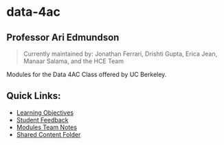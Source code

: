 # data-4ac
## Professor Ari Edmundson
> Currently maintained by: Jonathan Ferrari, Drishti Gupta, Erica Jean, Manaar Salama, and the HCE Team

Modules for the Data 4AC Class offered by UC Berkeley. 

## Quick Links:

- [Learning Objectives](https://docs.google.com/document/d/1mGw-pHOTdpF4BRIu7RxXqL3wRXiWEikwUlyAY7Z0l5c/edit)
- [Student Feedback](https://docs.google.com/spreadsheets/d/1lgmqAduiSgHrkrhSz-0xmScoROB1nAjBvgFV1j7XuxE/edit#gid=379810911)
- [Modules Team Notes](https://docs.google.com/document/d/1Q5HqOM6qDzT2D3BYBBJfoqDB3VsnCKB4n7WZ-wia9oQ/edit#heading=h.wb4nk8dt97c8)
- [Shared Content Folder](https://drive.google.com/drive/folders/19BEUHtgGmhWZXi3BW_44hSu5jbfdLIkv)
